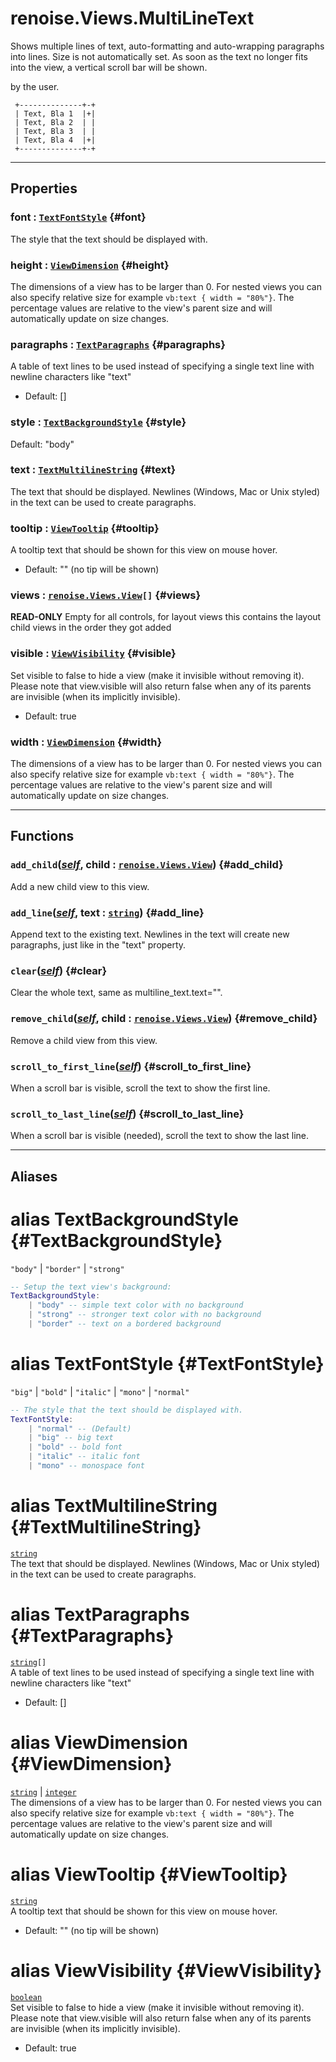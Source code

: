 # renoise.Views.MultiLineText  
Shows multiple lines of text, auto-formatting and auto-wrapping paragraphs
into lines. Size is not automatically set. As soon as the text no longer fits
into the view, a vertical scroll bar will be shown.

by the user.
```text
 +--------------+-+
 | Text, Bla 1  |+|
 | Text, Bla 2  | |
 | Text, Bla 3  | |
 | Text, Bla 4  |+|
 +--------------+-+
```  

---  
## Properties
### font : [`TextFontStyle`](#TextFontStyle) {#font}
The style that the text should be displayed with.

### height : [`ViewDimension`](#ViewDimension) {#height}
The dimensions of a view has to be larger than 0.
For nested views you can also specify relative size
for example `vb:text { width = "80%"}`. The percentage values are
relative to the view's parent size and will automatically update on size changes.

### paragraphs : [`TextParagraphs`](#TextParagraphs) {#paragraphs}
A table of text lines to be used instead of specifying a single text
line with newline characters like "text"
* Default: []

### style : [`TextBackgroundStyle`](#TextBackgroundStyle) {#style}
Default: "body"

### text : [`TextMultilineString`](#TextMultilineString) {#text}
The text that should be displayed.
Newlines (Windows, Mac or Unix styled) in the text can be used to create
paragraphs.

### tooltip : [`ViewTooltip`](#ViewTooltip) {#tooltip}
A tooltip text that should be shown for this view on mouse hover.
* Default: "" (no tip will be shown)

### views : [`renoise.Views.View`](../../API/renoise/renoise.Views.View.md)`[]` {#views}
**READ-ONLY** Empty for all controls, for layout views this contains the
layout child views in the order they got added

### visible : [`ViewVisibility`](#ViewVisibility) {#visible}
Set visible to false to hide a view (make it invisible without removing
it). Please note that view.visible will also return false when any of its
parents are invisible (when its implicitly invisible).
* Default: true

### width : [`ViewDimension`](#ViewDimension) {#width}
The dimensions of a view has to be larger than 0.
For nested views you can also specify relative size
for example `vb:text { width = "80%"}`. The percentage values are
relative to the view's parent size and will automatically update on size changes.

  

---  
## Functions
### `add_child`([*self*](../../API/builtins/self.md), child : [`renoise.Views.View`](../../API/renoise/renoise.Views.View.md)) {#add_child}
Add a new child view to this view.
### `add_line`([*self*](../../API/builtins/self.md), text : [`string`](../../API/builtins/string.md)) {#add_line}
Append text to the existing text. Newlines in the text will create new
paragraphs, just like in the "text" property.
### `clear`([*self*](../../API/builtins/self.md)) {#clear}
Clear the whole text, same as multiline_text.text="".
### `remove_child`([*self*](../../API/builtins/self.md), child : [`renoise.Views.View`](../../API/renoise/renoise.Views.View.md)) {#remove_child}
Remove a child view from this view.
### `scroll_to_first_line`([*self*](../../API/builtins/self.md)) {#scroll_to_first_line}
When a scroll bar is visible, scroll the text to show the first line.
### `scroll_to_last_line`([*self*](../../API/builtins/self.md)) {#scroll_to_last_line}
When a scroll bar is visible (needed), scroll the text to show the last line.  



---  
## Aliases  
# alias TextBackgroundStyle {#TextBackgroundStyle}
`"body"` | `"border"` | `"strong"`  
```lua
-- Setup the text view's background:
TextBackgroundStyle:
    | "body" -- simple text color with no background
    | "strong" -- stronger text color with no background
    | "border" -- text on a bordered background
```  
  
# alias TextFontStyle {#TextFontStyle}
`"big"` | `"bold"` | `"italic"` | `"mono"` | `"normal"`  
```lua
-- The style that the text should be displayed with.
TextFontStyle:
    | "normal" -- (Default)
    | "big" -- big text
    | "bold" -- bold font
    | "italic" -- italic font
    | "mono" -- monospace font
```  
  
# alias TextMultilineString {#TextMultilineString}
[`string`](../../API/builtins/string.md)  
The text that should be displayed.
Newlines (Windows, Mac or Unix styled) in the text can be used to create
paragraphs.  
  
# alias TextParagraphs {#TextParagraphs}
[`string`](../../API/builtins/string.md)`[]`  
A table of text lines to be used instead of specifying a single text
line with newline characters like "text"
* Default: []  
  
# alias ViewDimension {#ViewDimension}
[`string`](../../API/builtins/string.md) | [`integer`](../../API/builtins/integer.md)  
The dimensions of a view has to be larger than 0.
For nested views you can also specify relative size
for example `vb:text { width = "80%"}`. The percentage values are
relative to the view's parent size and will automatically update on size changes.  
  
# alias ViewTooltip {#ViewTooltip}
[`string`](../../API/builtins/string.md)  
A tooltip text that should be shown for this view on mouse hover.
* Default: "" (no tip will be shown)  
  
# alias ViewVisibility {#ViewVisibility}
[`boolean`](../../API/builtins/boolean.md)  
Set visible to false to hide a view (make it invisible without removing
it). Please note that view.visible will also return false when any of its
parents are invisible (when its implicitly invisible).
* Default: true  
  

